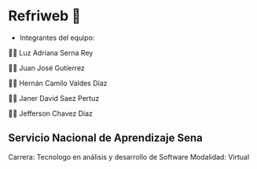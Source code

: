 # Refriweb 🍧

- Integrantes del equipo:

👩🏻 Luz Adriana Serna Rey

👨🏼 Juan José Gutierrez

👨🏼 Hernán Camilo Valdes Díaz

👨🏼 Janer David Saez Pertuz

👨🏽 Jefferson Chavez Díaz

## Servicio Nacional de Aprendizaje Sena

Carrera: Tecnologo en análisis y desarrollo de Software
Modalidad: Virtual
